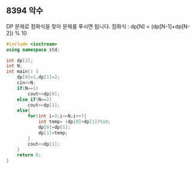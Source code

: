 ## 8394 악수

DP 문제로 점화식을 찾아 문제를 푸시면 됩니다.
점화식 : dp[N] = (dp[N-1]+dp[N-2]) % 10 
```C++
#include <iostream>
using namespace std;

int dp[2];
int N;
int main() {
	dp[0]=1,dp[1]=2;
	cin>>N;
	if(N==1)
		cout<<dp[0];
	else if(N==2)
		cout<<dp[1];
	else{
		for(int i=3;i<=N;i++){
			int temp= (dp[0]+dp[1])%10;
			dp[0]=dp[1];
			dp[1]=temp;
		}
		cout<<dp[1];
	}
	return 0;
}
```
